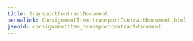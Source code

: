 ```yaml
---
title: transportContractDocument
permalink: ConsignmentItem.transportContractDocument.html
jsonid: consignmentitem_transportcontractdocument
---
```


